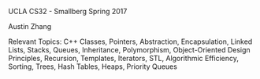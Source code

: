 UCLA CS32 - Smallberg Spring 2017

Austin Zhang

Relevant Topics: 
C++ Classes, Pointers, Abstraction, Encapsulation, Linked Lists, Stacks, Queues, Inheritance, Polymorphism, Object-Oriented Design Principles, Recursion, Templates, Iterators, STL, Algorithmic Efficiency, Sorting, Trees, Hash Tables, Heaps, Priority Queues
